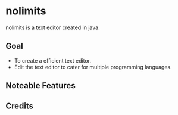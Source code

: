 # nolimits
nolimits is a text editor created in java.

## Goal
* To create a efficient text editor.
* Edit the text editor to cater for multiple programming languages.

## Noteable Features


## Credits
